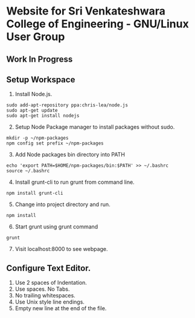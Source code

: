 # Website for Sri Venkateshwara College of Engineering - GNU/Linux User Group

## Work In Progress

## Setup Workspace

1) Install Node.js.
```shell
sudo add-apt-repository ppa:chris-lea/node.js
sudo apt-get update
sudo apt-get install nodejs
```

2) Setup Node Package manager to install packages without sudo.
```shell
mkdir -p ~/npm-packages
npm config set prefix ~/npm-packages
```

3) Add Node packages bin directory into PATH
```shell
echo 'export PATH=$HOME/npm-packages/bin:$PATH' >> ~/.bashrc
source ~/.bashrc
```

4) Install grunt-cli to run grunt from command line.
```shell
npm install grunt-cli
```

5) Change into project directory and run.
```shell
npm install
```

6) Start grunt using grunt command
```shell
grunt
```

7) Visit localhost:8000 to see webpage.

## Configure Text Editor.
1. Use 2 spaces of Indentation.
2. Use spaces. No Tabs.
3. No trailing whitespaces.
4. Use Unix style line endings.
5. Empty new line at the end of the file.
